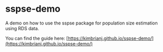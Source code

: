 # sspse-demo
A demo on how to use the sspse package for population size estimation using RDS data.

You can find the guide here: [https://kimbrianj.github.io/sspse-demo/](https://kimbrianj.github.io/sspse-demo/)
